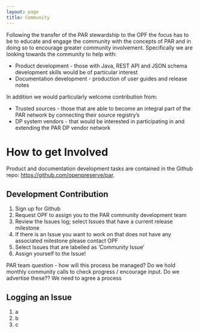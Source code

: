 ```yaml
---
layout: page
title: Community
---
```


Following the transfer of the PAR stewardship to the OPF the focus has to be to educate and engage the community with the concepts of PAR and in doing so to encourage greater community involvement. Specifically we are looking towards the community to help with:

* Product development - those with Java, REST API and JSON schema development skills would be of particular interest
* Documentation development - production of user guides and release notes

In addition we would particularly welcome contribution from:

* Trusted sources - those that are able to become an integral part of the PAR network by connecting their source registry’s
* DP system vendors - that would be interested in participating in and extending the PAR DP vendor network 

# How to get Involved
Product and documentation development tasks are contained in the Github repo: https://github.com/openpreserve/par. 

## Development Contribution
1. Sign up for Github
2. Request OPF to assign you to the PAR community development team
3. Review the Issues log; select Issues that have a current release milestone 
4. If there is an Issue you want to work on that does not have any associated milestone please contact OPF
5. Select Issues that are labelled as ‘Community Issue’
6. Assign yourself to the Issue! 

PAR team question - how will this process be managed? Do we hold monthly community calls to check progress / encourage input. Do we advertise these?? We need to agree a process

## Logging an Issue
1. a
2. b
3. c

